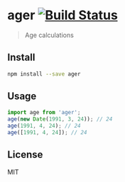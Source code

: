 # ager [![Build Status][travis-image]][travis-url]

> Age calculations

## Install

```sh
npm install --save ager
```

## Usage

```js
import age from 'ager';
age(new Date(1991, 3, 24)); // 24
age(1991, 4, 24); // 24
age([1991, 4, 24]); // 24
```

## License

MIT

[travis-url]: https://travis-ci.org/andrepolischuk/ager
[travis-image]: https://travis-ci.org/andrepolischuk/ager.svg?branch=master
